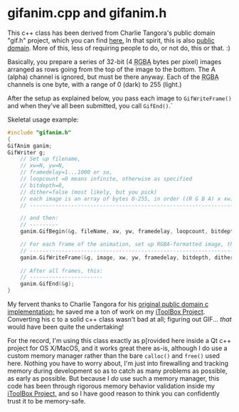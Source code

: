 # gifanim.cpp and gifanim.h

This c++ class has been derived from Charlie Tangora's public
domain "gif.h" project, which you can find
[here.](https://github.com/charlietangora/gif-h) In that spirit,
this is also [public domain](LICENSE). More of this, less of
requiring people to do, or not do, this or that. :)

Basically, you prepare a series of 32-bit (4
<abbr title="Red, Green, Blue, Alpha">RGBA</abbr>
bytes per pixel) images
arranged as rows going from the top of the image to the bottom. The A (alpha)
channel is ignored, but must be there anyway. Each of the
<abbr title="Red, Green, Blue, Alpha">RGBA</abbr>
channels is one byte, with a range of 0 (dark) to 255 (light.)

After the setup as explained below, you pass each image to `GifWriteFrame()`
and when they've all been submitted, you call `GifEnd()`.`

Skeletal usage example:

```c++
#include "gifanim.h"
{
GifAnim ganim;
GifWriter g;
	// Set up filename,
	// xw=N, yw=N,
	// framedelay=1...1000 or so,
	// loopcount =0 means infinite, otherwise as specified
	// bitdepth=8,
	// dither=false (most likely, but you pick)
	// each image is an array of bytes 0-255, in order ((R G B A) x xw) x yw)
	// ----------------------------------------------------------------------

	// and then:
	// ---------
	ganim.GifBegin(&g, fileName, xw, yw, framedelay, loopcount, bitdepth, dither);

	// For each frame of the animation, set up RGBA-formatted image, then:
	// -------------------------------------------------------------------
	ganim.GifWriteFrame(&g, image, xw, yw, framedelay, bitdepth, dither);
	
	// After all frames, this:
	// -----------------------
	ganim.GifEnd(&g);
}
```

My fervent thanks to Charlie Tangora for his
[original public domain c implementation;](https://github.com/charlietangora/gif-h)
he saved me a ton of work on my
[iToolBox Project](http://ourtimelines.com/itdoc/intro.html). Converting
his c to a solid c++ class wasn't bad at all; figuring out GIF... _that_
would have been quite the undertaking!

For the record, I'm using this class exactly as p[rovided here inside a
Qt c++ project for OS&nbsp;X/MacOS, and it works great there as-is,
although I do use a custom memory manager rather than the bare `calloc()`
and `free()` used here. Nothing you have to worry about, I'm just into
firewalling and tracking memory during development so as to catch as many
problems as possible, as early as possible. But because I _do_ use such a
memory manager, this code has been through rigorous memory behavior
validation inside my
[iToolBox Project,](http://ourtimelines.com/itdoc/intro.html)
and so I have good reason to think you can confidently trust it to be
memory-safe.
